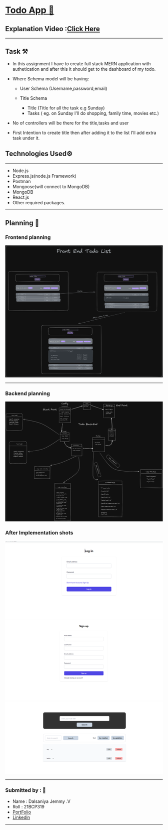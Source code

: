 # [Todo App 📝](https://kaushalam-task-full-stack-front.vercel.app/)
## **Explanation Video :[Click Here](https://youtu.be/VBKcU8dQFYQ)**
---

## Task ⚒️


- In this assignment I have to create full stack MERN application with authetication and after this it should get to the dashboard of my todo.

- Where Schema model will be having:

  - User Schema (Username,password,email)

  - Title Schema

    - Title (Title for all the task e.g Sunday)
    - Tasks ( eg. on Sunday I'll do shopping, family time, movies etc.)

- No of controllers will be there for the title,tasks and user

- First Intention to create title then after adding it to the list I'll add extra task under it.

## Technologies Used⚙️

---

- Node.js 
- Express.js(node.js Framework) 
- Postman
- Mongoose(will connect to MongoDB)
- MongoDB
- React.js
- Other required packages.

---


## Planning 🧠

### Frontend planning

![pic1](./Frontend_Plan.png)

---

### Backend planning

![pic2](./Backend_Plan.png)

### After Implementation shots

![ss1](./screenshots/login.png)
![ss2](./screenshots/register.png)
![ss3](./screenshots/dashboard.png)

---
### Submitted by : 👦

- Name : Dalsaniya Jemmy .V
- Roll : 21BCP319
- [PortFolio](https://jemmy.vercel.app/)
- [Linkedin](https://www.linkedin.com/in/jemmy-dalsaniya-29924b255/)

---
